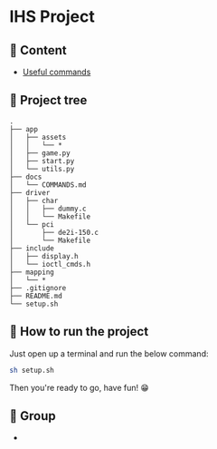 # IHS Project

## 📂 Content

- [Useful commands](docs/COMMANDS.md)

## 🌳 Project tree

    .
    ├── app
    │   ├── assets
    │   │   └── *
    │   ├── game.py
    │   ├── start.py
    │   └── utils.py
    ├── docs
    │   └── COMMANDS.md
    ├── driver
    │   ├── char
    │   │   ├── dummy.c
    │   │   └── Makefile
    │   └── pci
    │       ├── de2i-150.c
    │       └── Makefile
    ├── include
    │   ├── display.h
    │   └── ioctl_cmds.h
    ├── mapping
    │   └── *
    ├── .gitignore 
    ├── README.md
    └── setup.sh

## 🚀 How to run the project

Just open up a terminal and run the below command:

```bash
sh setup.sh
```

Then you're ready to go, have fun! 😁

## 👥 Group

-
